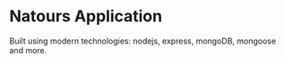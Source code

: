 # Natours Application

Built using modern technologies: nodejs, express, mongoDB, mongoose and more.
